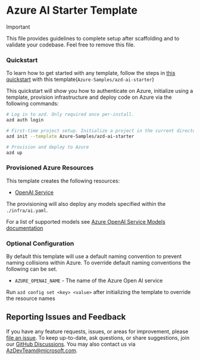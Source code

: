 # Azure AI Starter Template

> [!IMPORTANT]
> This file provides guidelines to complete setup after scaffolding and to validate your codebase. Feel free to remove this file.

### Quickstart
To learn how to get started with any template, follow the steps in [this quickstart](https://learn.microsoft.com/azure/developer/azure-developer-cli/get-started?tabs=localinstall&pivots=programming-language-nodejs) with this template(`Azure-Samples/azd-ai-starter`)

This quickstart will show you how to authenticate on Azure, initialize using a template, provision infrastructure and deploy code on Azure via the following commands:

```bash
# Log in to azd. Only required once per-install.
azd auth login

# First-time project setup. Initialize a project in the current directory, using this template. 
azd init --template Azure-Samples/azd-ai-starter

# Provision and deploy to Azure
azd up
```

### Provisioned Azure Resources

This template creates the following resources:

- [OpenAI Service](https://learn.microsoft.com/azure/ai-services/openai/)

The provisioning will also deploy any models specified within the `./infra/ai.yaml`.

For a list of supported models see [Azure OpenAI Service Models documentation](https://learn.microsoft.com/azure/ai-services/openai/concepts/models)

### Optional Configuration

By default this template will use a default naming convention to prevent naming collisions within Azure.
To override default naming conventions the following can be set.

- `AZURE_OPENAI_NAME` - The name of the Azure Open AI service

Run `azd config set <key> <value>` after initializing the template to override the resource names

## Reporting Issues and Feedback

If you have any feature requests, issues, or areas for improvement, please [file an issue](https://aka.ms/azure-dev/issues). To keep up-to-date, ask questions, or share suggestions, join our [GitHub Discussions](https://aka.ms/azure-dev/discussions). You may also contact us via AzDevTeam@microsoft.com.
